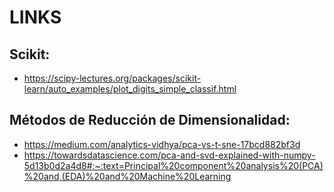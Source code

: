 # LINKS

## Scikit:
- https://scipy-lectures.org/packages/scikit-learn/auto_examples/plot_digits_simple_classif.html
## Métodos de Reducción de Dimensionalidad:
- https://medium.com/analytics-vidhya/pca-vs-t-sne-17bcd882bf3d
- https://towardsdatascience.com/pca-and-svd-explained-with-numpy-5d13b0d2a4d8#:~:text=Principal%20component%20analysis%20(PCA)%20and,(EDA)%20and%20Machine%20Learning